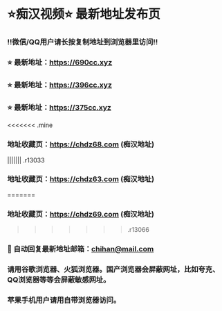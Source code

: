 # ⭐️痴汉视频⭐️ 最新地址发布页

### ‼️微信/QQ用户请长按复制地址到浏览器里访问‼️

### ⭐️ 最新地址：https://690cc.xyz

### ⭐️ 最新地址：https://396cc.xyz

### ⭐️ 最新地址：https://375cc.xyz



<<<<<<< .mine
### 地址收藏页：https://chdz68.com  (痴汉地址)
||||||| .r13033
### 地址收藏页：https://chdz63.com  (痴汉地址)
=======
### 地址收藏页：https://chdz69.com  (痴汉地址)
>>>>>>> .r13066
### 📧 自动回复最新地址邮箱：chihan@mail.com
### 请用谷歌浏览器、火狐浏览器。国产浏览器会屏蔽网址，比如夸克、QQ浏览器等等会屏蔽敏感网址。
### 苹果手机用户请用自带浏览器访问。
